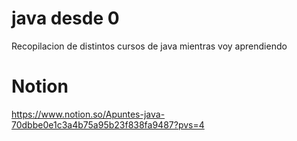# java desde 0
Recopilacion de distintos cursos de java mientras voy aprendiendo
# Notion
https://www.notion.so/Apuntes-java-70dbbe0e1c3a4b75a95b23f838fa9487?pvs=4
